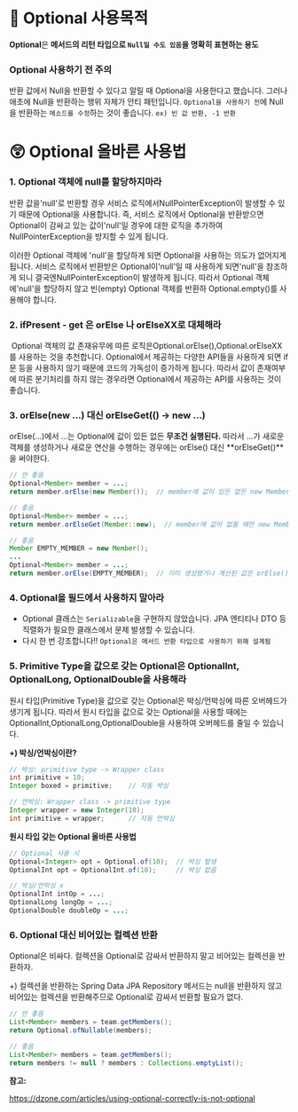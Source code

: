 # **🤔 Optional 사용목적**

**Optional**은 **메서드의 리턴 타입으로 `Null일 수도 있음`을 명확히 표현하는 용도**

### Optional 사용하기 전 주의

반환 값에서 Null을 반환할 수 있다고 알릴 때 Optional을 사용한다고 했습니다. 그러나 애초에 Null을 반환하는 행위 자체가 안티 패턴입니다. `Optional을 사용하기 전`에 Null을 반환하는 `메소드를 수정`하는 것이 좋습니다. `ex) 빈 값 반환, -1 반환`

# **😲 Optional 올바른 사용법**

### 1. Optional 객체에 null를 할당하지마라

반환 값을'null'로 반환할 경우 서비스 로직에서NullPointerException이 발생할 수 있기 때문에 Optional을 사용합니다. 즉, 서비스 로직에서 Optional을 반환받으면 Optional이 감싸고 있는 값이'null'일 경우에 대한 로직을 추가하여NullPointerException을 방지할 수 있게 됩니다. 

이러한 Optional 객체에 'null'을 할당하게 되면 Optional을 사용하는 의도가 없어지게 됩니다. 서비스 로직에서 반환받은 Optional이'null'일 때 사용하게 되면'null'을 참조하게 되니 결국엔NullPointerException이 발생하게 됩니다. 따라서 Optional 객체에'null'을 할당하지 않고 빈(empty) Optional 객체를 반환하 Optional.empty()를 사용해야 합니다.

### 2. ifPresent - get 은 orElse 나 orElseXX로 대체해라

 Optional 객체의 값 존재유무에 따른 로직은Optional.orElse(),Optional.orElseXX 를 사용하는 것을 추천합니다. Optional에서 제공하는 다양한 API들을 사용하게 되면 if문 등을 사용하지 않기 때문에 코드의 가독성이 증가하게 됩니다. 따라서 값이 존재여부에 따른 분기처리를 하지 않는 경우라면 Optional에서 제공하는 API를 사용하는 것이 좋습니다.

### 3. orElse(new ...) 대신 orElseGet(() -> new ...)

orElse(...)에서 ...는 Optional에 값이 있든 없든 **무조건 실행된다.** 따라서 ...가 새로운 객체를 생성하거나 새로운 연산을 수행하는 경우에는 orElse() 대신 **orElseGet()**을 써야한다.

```java
// 안 좋음
Optional<Member> member = ...;
return member.orElse(new Member());  // member에 값이 있든 없든 new Member()는 무조건 실행됨

// 좋음
Optional<Member> member = ...;
return member.orElseGet(Member::new);  // member에 값이 없을 때만 new Member()가 실행됨

// 좋음
Member EMPTY_MEMBER = new Member();
...
Optional<Member> member = ...;
return member.orElse(EMPTY_MEMBER);  // 이미 생성됐거나 계산된 값은 orElse()를 사용해도 무방
```

### 4. Optional을 필드에서 사용하지 말아라

- Optional 클래스는 `Serializable`을 구현하지 않았습니다. JPA 엔티티나 DTO 등 직렬화가 필요한 클래스에서 문제 발생할 수 있습니다.
- 다시 한 번 강조합니다!! `Optional은 메서드 반환 타입으로 사용하기 위해 설계됨`

### 5. Primitive Type을 값으로 갖는 Optional은 OptionalInt, OptionalLong, OptionalDouble을 사용해라

원시 타입(Primitive Type)을 값으로 갖는 Optional은 박싱/언박싱에 따른 오버헤드가 생기게 됩니다. 따라서 원시 타입을 값으로 갖는 Optional을 사용할 때에는OptionalInt,OptionalLong,OptionalDouble을 사용하여 오버헤드를 줄일 수 있습니다. 

**+) 박싱/언박싱이란?**

```java
// 박싱: primitive type -> Wrapper class
int primitive = 10;
Integer boxed = primitive;    // 자동 박싱

// 언박싱: Wrapper class -> primitive type
Integer wrapper = new Integer(10);
int primitive = wrapper;      // 자동 언박싱
```

**원시 타입 갖는 Optional 올바른 사용법**

```java
// Optional 사용 시
Optional<Integer> opt = Optional.of(10);  // 박싱 발생
OptionalInt opt = OptionalInt.of(10);     // 박싱 없음

// 박싱/언박싱 x
OptionalInt intOp = ...;
OptionalLong longOp = ...;
OptionalDouble doubleOp = ...;
```

### 6. Optional 대신 비어있는 컬렉션 반환

Optional은 비싸다. 컬렉션을 Optional로 감싸서 반환하지 말고 비어있는 컬렉션을 반환하자.

+) 컬렉션을 반환하는 Spring Data JPA Repository 메서드는 null을 반환하지 않고 비어있는 컬렉션을 반환해주므로 Optional로 감싸서 반환할 필요가 없다.

```java
// 안 좋음
List<Member> members = team.getMembers();
return Optional.ofNullable(members);

// 좋음
List<Member> members = team.getMembers();
return members != null ? members : Collections.emptyList();
```

**참고:**

https://dzone.com/articles/using-optional-correctly-is-not-optional
